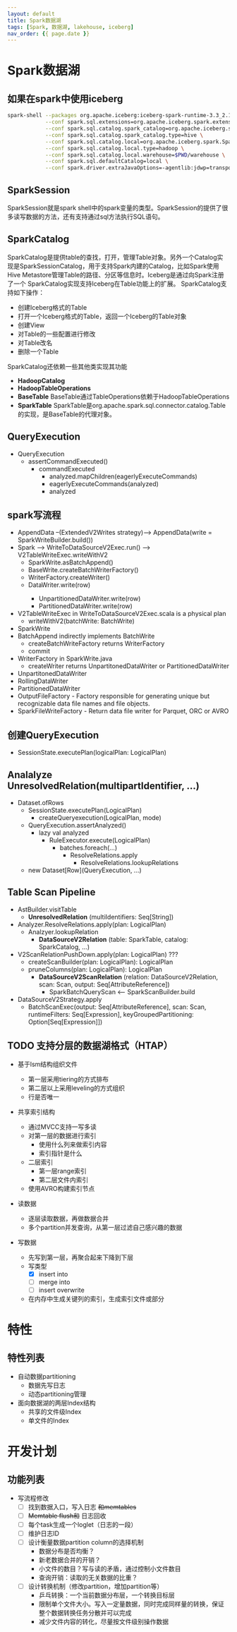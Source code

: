 ```yaml
---
layout: default
title: Spark数据湖
tags: [Spark, 数据湖, lakehouse, iceberg]
nav_order: {{ page.date }}
---
```



# Spark数据湖


## 如果在spark中使用iceberg

```bash
spark-shell --packages org.apache.iceberg:iceberg-spark-runtime-3.3_2.13:1.2.1 \
            --conf spark.sql.extensions=org.apache.iceberg.spark.extensions.IcebergSparkSessionExtensions \
            --conf spark.sql.catalog.spark_catalog=org.apache.iceberg.spark.SparkSessionCatalog \
            --conf spark.sql.catalog.spark_catalog.type=hive \
            --conf spark.sql.catalog.local=org.apache.iceberg.spark.SparkCatalog \
            --conf spark.sql.catalog.local.type=hadoop \
            --conf spark.sql.catalog.local.warehouse=$PWD/warehouse \
            --conf spark.sql.defaultCatalog=local \
            --conf spark.driver.extraJavaOptions=-agentlib:jdwp=transport=dt_socket,server=y,suspend=n,address=4747
```


## SparkSession

SparkSession就是spark shell中的spark变量的类型。SparkSession的提供了很多读写数据的方法，还有支持通过sql方法执行SQL语句。


## SparkCatalog

SparkCatalog是提供table的查找，打开，管理Table对象。另外一个Catalog实 现是SparkSessionCatalog，用于支持Spark内建的Catalog，比如Spark使用Hive Metastore管理Table的路径、分区等信息时。Iceberg是通过向Spark注册了一个 SparkCatalog实现支持Iceberg在Table功能上的扩展。 SparkCatalog支持如下操作：

-   创建Iceberg格式的Table
-   打开一个Iceberg格式的Table，返回一个Iceberg的Table对象
-   创建View
-   对Table的一些配置进行修改
-   对Table改名
-   删除一个Table

SparkCatalog还依赖一些其他类实现其功能

-   **HadoopCatalog**
-   **HadoopTableOperations**
-   **BaseTable** BaseTable通过TableOperations依赖于HadoopTableOperations
-   **SparkTable** SparkTable是org.apache.spark.sql.connector.catalog.Table的实现，是BaseTable的代理对象。


## QueryExecution

-   QueryExecution
    -   assertCommandExecuted()
        -   commandExecuted
            -   analyzed.mapChildren(eagerlyExecuteCommands)
            -   eagerlyExecuteCommands(analyzed)
            -   analyzed


## spark写流程

-   AppendData &#x2013;(ExtendedV2Writes strategy)&#x2013;> AppendData(write = SparkWriteBuilder.build())
-   Spark &#x2013;> WriteToDataSourceV2Exec.run() &#x2013;> V2TableWriteExec.writeWithV2
    -   SparkWrite.asBatchAppend()
    -   BaseWrite.createBatchWriterFactory()
    -   WriterFactory.createWriter()
    -   DataWriter<InternalRow>.write(row)
        -   UnpartitionedDataWriter.write(row)
        -   PartitionedDataWriter.write(row)
-   V2TableWriteExec in WriteToDataSourceV2Exec.scala is a physical plan
    -   writeWithV2(batchWrite: BatchWrite)
-   SparkWrite
-   BatchAppend indirectly implements BatchWrite
    -   createBatchWriteFactory returns WriterFactory
    -   commit
-   WriterFactory in SparkWrite.java
    -   createWriter returns UnpartitonedDataWriter or PartitionedDataWriter
-   UnpartitonedDataWriter
-   RollingDataWriter
-   PartitionedDataWriter
-   OutputFileFactory - Factory responsible for generating unique but recognizable data file names and file objects.
-   SparkFileWriteFactory - Return data file writer for Parquet, ORC or AVRO


## 创建QueryExecution

-   SessionState.executePlan(logicalPlan: LogicalPlan)


## Analalyze UnresolvedRelation(multipartIdentifier, &#x2026;)

-   Dataset.ofRows
    -   SessionState.executePlan(LogicalPlan)
        -   createQueryexecution(LogicalPlan, mode)
    -   QueryExecution.assertAnalyzed()
        -   lazy val analyzed
            -   RuleExecutor.execute(LogicalPlan)
                -   batches.foreach(&#x2026;)
                    -   ResolveRelations.apply
                        -   ResolveRelations.lookupRelations
    -   new Dataset[Row](QueryExecution, &#x2026;)


## Table Scan Pipeline

-   AstBuilder.visitTable
    -   **UnresolvedRelation** (multiIdentifiers: Seq[String])
-   Analyzer.ResolveRelations.apply(plan: LogicalPlan)
    -   Analzyer.lookupRelation
        -   **DataSourceV2Relation** (table: SparkTable, catalog: SparkCatalog, &#x2026;)
-   V2ScanRelationPushDown.apply(plan: LogicalPlan) ???
    -   createScanBuilder(plan: LogicalPlan): LogicalPlan
    -   pruneColumns(plan: LogicalPlan): LogicalPlan
        -   **DataSourceV2ScanRelation** (relation: DataSourceV2Relation, scan: Scan, output: Seq[AttributeReference])
            -   SparkBatchQueryScan <&#x2013; SparkScanBuilder.build
-   DataSourceV2Strategy.apply
    -   BatchScanExec(output: Seq[AttributeReference], scan: Scan, runtimeFilters: Seq[Expression], keyGroupedPartitioning: Option[Seq[Expression]])


## TODO 支持分层的数据湖格式（HTAP）

-   基于lsm结构组织文件
    -   第一层采用tiering的方式排布
    -   第二层以上采用leveling的方式组织
    -   行是否唯一
-   共享索引结构
    -   通过MVCC支持一写多读
    -   对第一层的数据进行索引
        -   使用什么列来做索引内容
        -   索引指针是什么
    -   二层索引
        -   第一层range索引
        -   第二层文件内索引
    -   使用AVRO构建索引节点

-   读数据
    -   逐层读取数据，再做数据合并
    -   多个partition并发查询，从第一层过滤自己感兴趣的数据
-   写数据
    -   先写到第一层，再聚合起来下降到下层
    -   写类型
        -   [X] insert into
        -   [ ] merge into
        -   [ ] insert overwrite
    -   在内存中生成关键列的索引，生成索引文件或部分


# 特性


## 特性列表

-   自动数据partitioning
    -   数据先写日志
    -   动态partitioning管理
-   面向数据湖的两层Index结构
    -   共享的文件级Index
    -   单文件的Index


# 开发计划


## 功能列表

-   写流程修改
    -   [ ] 找到数据入口，写入日志 ~~和memtables~~
    -   [ ] ~~Memtable flush和~~ 日志回收
    -   [ ] 每个task生成一个loglet（日志的一段）
    -   [ ] 维护日志ID
    -   [ ] 设计衡量数据partition column的选择机制
        -   数据分布是否均衡？
        -   新老数据合并的开销？
        -   小文件的数目？写与读的矛盾，通过控制小文件数目
        -   查询开销：读取的无关数据的比重？
    -   [ ] 设计转换机制（修改partition，增加partition等）
        -   乒乓转换：一个当前数据分布层，一个转换目标层
        -   限制单个文件大小。写入一定量数据，同时完成同样量的转换，保证整个数据转换任务分散并可以完成
        -   减少文件内容的转化，尽量按文件级别操作数据
